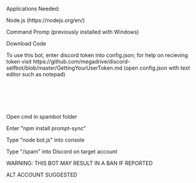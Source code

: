 
<p> Applications Needed: </p>
<p>Node.js (https://nodejs.org/en/)<p>
<p>Command Promp (previously installed with Windows)<p>

<p>Download Code</p>
<p> To use this bot, enter discord token into config.json; for help on recieving token visit https://github.com/megadrive/discord-selfbot/blob/master/GettingYourUserToken.md (open config.json with text editor such as notepad)</p>
  <br></br>
   <br></br>
  <p> Open cmd in spambot folder </p>
  <p> Enter "npm install prompt-sync" </p>
  <p> Type "node bot.js" into console
  <p> Type "/spam" into Discord on target account </p>
 <p>WARNING: THIS BOT MAY RESULT IN A BAN IF REPORTED<p>
  <p>ALT ACCOUNT SUGGESTED<p>
